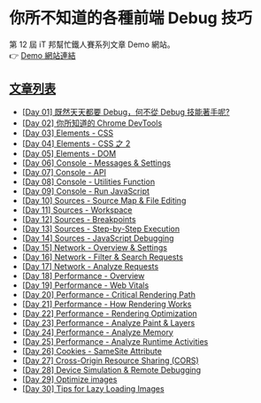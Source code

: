 # 你所不知道的各種前端 Debug 技巧

第 12 屆 iT 邦幫忙鐵人賽系列文章 Demo 網站。  
👉 [Demo 網站連結](https://sh1zuku.csie.io/demo)

## [文章列表](https://ithelp.ithome.com.tw/users/20129636/ironman/3382)

- [[Day 01] 既然天天都要 Debug，何不從 Debug 技能著手呢?](https://ithelp.ithome.com.tw/articles/10236769)
- [[Day 02] 你所知道的 Chrome DevTools](https://ithelp.ithome.com.tw/articles/10237339)
- [[Day 03] Elements - CSS](https://ithelp.ithome.com.tw/articles/10238150)
- [[Day 04] Elements - CSS 之 2](https://ithelp.ithome.com.tw/articles/10238903)
- [[Day 05] Elements - DOM](https://ithelp.ithome.com.tw/articles/10239614)
- [[Day 06] Console - Messages & Settings](https://ithelp.ithome.com.tw/articles/10240275)
- [[Day 07] Console - API](https://ithelp.ithome.com.tw/articles/10240826)
- [[Day 08] Console - Utilities Function](https://ithelp.ithome.com.tw/articles/10241598)
- [[Day 09] Console - Run JavaScript](https://ithelp.ithome.com.tw/articles/10242319)
- [[Day 10] Sources - Source Map & File Editing](https://ithelp.ithome.com.tw/articles/10242922)
- [[Day 11] Sources - Workspace](https://ithelp.ithome.com.tw/articles/10243538)
- [[Day 12] Sources - Breakpoints](https://ithelp.ithome.com.tw/articles/10244199)
- [[Day 13] Sources - Step-by-Step Execution](https://ithelp.ithome.com.tw/articles/10244199)
- [[Day 14] Sources - JavaScript Debugging](https://ithelp.ithome.com.tw/articles/10245161)
- [[Day 15] Network - Overview & Settings](https://ithelp.ithome.com.tw/articles/10245891)
- [[Day 16] Network - Filter & Search Requests](https://ithelp.ithome.com.tw/articles/10246590)
- [[Day 17] Network - Analyze Requests](https://ithelp.ithome.com.tw/articles/10247206)
- [[Day 18] Performance - Overview](https://ithelp.ithome.com.tw/articles/10247709)
- [[Day 19] Performance - Web Vitals](https://ithelp.ithome.com.tw/articles/10248039)
- [[Day 20] Performance - Critical Rendering Path](https://ithelp.ithome.com.tw/articles/10248286)
- [[Day 21] Performance - How Rendering Works](https://ithelp.ithome.com.tw/articles/10248720)
- [[Day 22] Performance - Rendering Optimization](https://ithelp.ithome.com.tw/articles/10249554)
- [[Day 23] Performance - Analyze Paint & Layers](https://ithelp.ithome.com.tw/articles/10249933)
- [[Day 24] Performance - Analyze Memory](https://ithelp.ithome.com.tw/articles/10250174)
- [[Day 25] Performance - Analyze Runtime Activities](https://ithelp.ithome.com.tw/articles/10250669)
- [[Day 26] Cookies - SameSite Attribute](https://ithelp.ithome.com.tw/articles/10251288)
- [[Day 27] Cross-Origin Resource Sharing (CORS)](https://ithelp.ithome.com.tw/articles/10251693/)
- [[Day 28] Device Simulation & Remote Debugging](https://ithelp.ithome.com.tw/articles/10252037/)
- [[Day 29] Optimize images](https://ithelp.ithome.com.tw/articles/10252501/)
- [[Day 30] Tips for Lazy Loading Images](https://ithelp.ithome.com.tw/articles/10252723/)
